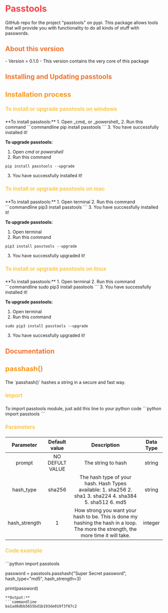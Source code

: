 <h1 style="color: #f94144;">Passtools</h1>
GitHub repo for the project "passtools" on pypi. This package allows tools that will provide you with functionality to do all kinds of stuff with passwords.

<h2 style="color: #F3722C;">About this version</h2>
- Version = 0.1.0
- This version contains the very core of this package

<h2 style="color: #F3722C;">Installing and Updating passtools</h2>
<h3 style="color: #F8961E; font-size: 22px;">Installation process</h3>

<h4 style="color: #F9C74F; font-size: 17px;">To install  or upgrade passtools on windows</h4>
**To install passtools:**
1. Open _cmd_ or _powershell_
2. Run this command
```commandline
pip install passtools
```
3. You have successfully installed it!

**To upgrade passtools:**
1. Open _cmd_ or _powershell_
2. Run this command
```commandline
pip install passtools --upgrade
```
3. You have successfully installed it!

<h4 style="color: #F9C74F; font-size: 17px;">To install or upgrade passtools on mac</h4>
**To install passtools:**
1. Open terminal
2. Run this command
```commandline
pip3 install passtools
```
3. You have successfully installed it!

**To upgrade passtools:**
1. Open terminal
2. Run this command
```commandline
pip3 install passtools --upgrade
```
3. You have successfully upgraded it!

<h4 style="color: #F9C74F; font-size: 17px;">To install or upgrade passtools on linux</h4>
**To install passtools:**
1. Open terminal
2. Run this command
```commandline
sudo pip3 install passtools
```
3. You have successfully installed it!

**To upgrade passtools:**
1. Open terminal
2. Run this command
```commandline
sudo pip3 install passtools --upgrade
```
3. You have successfully upgraded it!  

<h2 style="color: #F3722C;">Documentation</h2>
<h3 style="color: #F8961E; font-size: 22px;">passhash()</h3>
The `passhash()` hashes a string in a secure and fast way.
<h4 style="color: #F9C74F; font-size: 17px;">Import</h4>
To import passtools module, just add  this line to your python code
```python
import passtools
```
<h4 style="color: #F9C74F; font-size: 17px;">Parameters</h4>

|   Parameter   |   Default value  |                                                             Description                                                             | Data Type |
|:-------------:|:----------------:|:-----------------------------------------------------------------------------------------------------------------------------------:|:---------:|
| prompt        |  NO DEFULT VALUE | The string to hash                                                                                                                  | string    |
| hash_type     | sha256           | The hash type of your hash.  Hash Types available: 1. sha256 2. sha1 3. sha224 4. sha384 5. sha512 6. md5                           | string    |
| hash_strength | 1                | How strong you want your hash to be. This is done my hashing the hash in a loop. The more the strength, the more time it will take. | integer   |

<h4 style="color: #F9C74F; font-size: 17px;">Code example</h4>
```python
import passtools

password = passtools.passhash("Super Secret password", hash_type="md5", hash_strength=3)

print(password)
```
**Output:**
```commandline
ba1ad8dbb5655bd1b193de019f3f87c2
```


